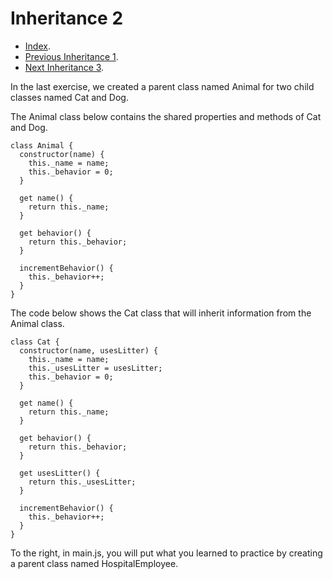 # Inheritance 2 #

- [Index](https://github.com/Andy-Donegan/CodeCademy/tree/main/Js/Learn%20Intermediate%20Js/Classes).
- [Previous Inheritance 1](https://github.com/Andy-Donegan/CodeCademy/tree/main/Js/Learn%20Intermediate%20Js/Classes/Inheritance1).
- [Next Inheritance 3](https://github.com/Andy-Donegan/CodeCademy/tree/main/Js/Learn%20Intermediate%20Js/Classes/Inheritance3).

In the last exercise, we created a parent class named Animal for two child classes named Cat and Dog.

The Animal class below contains the shared properties and methods of Cat and Dog.
```
class Animal {
  constructor(name) {
    this._name = name;
    this._behavior = 0;
  }
 
  get name() {
    return this._name;
  }
 
  get behavior() {
    return this._behavior;
  }   
 
  incrementBehavior() {
    this._behavior++;
  }
} 
```
The code below shows the Cat class that will inherit information from the Animal class.
```
class Cat {
  constructor(name, usesLitter) {
    this._name = name;
    this._usesLitter = usesLitter;
    this._behavior = 0;
  }
 
  get name() {
    return this._name;
  }
 
  get behavior() {
    return this._behavior;
  }
 
  get usesLitter() {
    return this._usesLitter;
  }
 
  incrementBehavior() {
    this._behavior++;
  }
}
```
To the right, in main.js, you will put what you learned to practice by creating a parent class named HospitalEmployee.